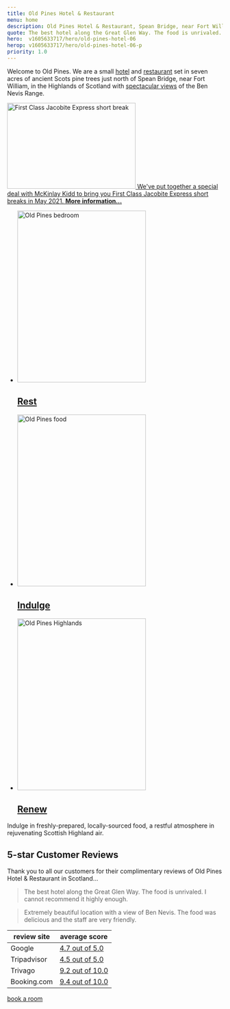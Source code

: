 ```yaml
---
title: Old Pines Hotel & Restaurant
menu: home
description: Old Pines Hotel & Restaurant, Spean Bridge, near Fort William, Ben Nevis, and Loch Ness in the highlands of Scotland.
quote: The best hotel along the Great Glen Way. The food is unrivaled.
hero:  v1605633717/hero/old-pines-hotel-06
herop: v1605633717/hero/old-pines-hotel-06-p
priority: 1.0
---
```


Welcome to Old Pines. We are a small [hotel]([root]rooms/) and [restaurant]([root]restaurant/) set in seven acres of ancient Scots pine trees just north of Spean Bridge, near Fort William, in the Highlands of Scotland with [spectacular views]([root]location/) of the Ben Nevis Range.

<p class="feature">
  <a href="https://www.mckinlaykidd.com/scotland-holidays/first-class-jacobite-express-short-break/">
    <img src="[imagecdn]f_auto/v1618583776/content/steam-tour" width="300" height="200" alt="First Class Jacobite Express short break" crossorigin="anonymous" loading="lazy" />
    We've put together a special deal with McKinlay Kidd to bring you First Class Jacobite Express short breaks in May 2021.
    <strong>More information&hellip;</strong>
  </a>
</p>

<nav class="list">
  <ul>
    <li>
      <a href="[root]rooms/">
        <img src="[imagecdn]f_auto/v1584544250/content/old-pines-room" width="300" height="400" alt="Old Pines bedroom" crossorigin="anonymous" loading="lazy" />
        <h2>Rest</h2>
      </a>
    </li>
    <li>
      <a href="[root]restaurant/">
        <img src="[imagecdn]f_auto/v1589284698/content/old-pines-starter" width="300" height="400" alt="Old Pines food" crossorigin="anonymous" loading="lazy" />
        <h2>Indulge</h2>
      </a>
    </li>
    <li>
      <a href="[root]location/">
        <img src="[imagecdn]f_auto/v1605634675/content/old-pines-view" width="300" height="400" alt="Old Pines Highlands" crossorigin="anonymous" loading="lazy" />
        <h2>Renew</h2>
      </a>
    </li>
  </ul>
</nav>

Indulge in freshly-prepared, locally-sourced food, a restful atmosphere in rejuvenating Scottish Highland air.


## 5-star Customer Reviews

Thank you to all our customers for their complimentary reviews of Old Pines Hotel & Restaurant in Scotland&hellip;

> The best hotel along the Great Glen Way. The food is unrivaled. I cannot recommend it highly enough.

> Extremely beautiful location with a view of Ben Nevis. The food was delicious and the staff are very friendly.

|review site|average score|
|-|-|
|Google|[4.7 out of 5.0](https://www.google.com/travel/hotels/entity/CgoIm_rmqp-DqL9uEAE/reviews)|
|Tripadvisor|[4.5 out of 5.0](https://www.tripadvisor.co.uk/Hotel_Review-g635692-d304682-Reviews-Old_Pines_Hotel_and_Restaurant-Spean_Bridge_Lochaber_Scottish_Highlands_Scotland.html#REVIEWS)|
|Trivago|[9.2 out of 10.0](https://www.trivago.co.uk/spean-bridge-359271/hotel/old-pines-604336)|
|Booking.com|[9.4 out of 10.0](https://www.booking.com/hotel/gb/oldpineshotel.en-gb.html#tab-reviews)|

<a href="[book]" class="button">book a room</a>
